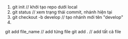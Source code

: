 1. git init
// khởi tạo repo dưới local
2. git status
// xem trạng thái commit, nhánh hiện tại
3. git checkout -b develop
// tạo nhánh mới tên "develop"
4. 
git add file_name
// add từng file
git add .
// add tất cả file